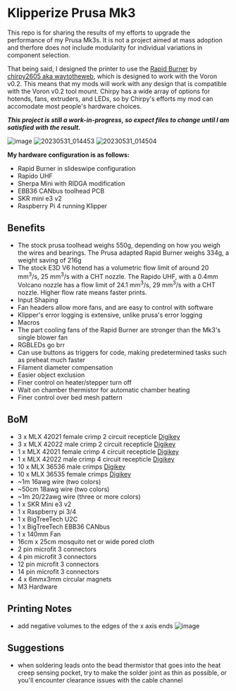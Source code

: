 # Klipperize Prusa Mk3
This repo is for sharing the results of my efforts to upgrade the performance of my Prusa Mk3s. It is not a project aimed at mass adoption and therfore does not include modularity for individual variations in component selection.

That being said, I designed the printer to use the [Rapid Burner](https://github.com/chirpy2605/voron/tree/main/V0/Rapid_Burner) by [chirpy2605 aka waytotheweb](https://github.com/chirpy2605), which is designed to work with the Voron v0.2. This means that my mods will work with any design that is compatible with the Voron v0.2 tool mount. Chirpy has a wide array of options for hotends, fans, extruders, and LEDs, so by Chirpy's efforts my mod can accomodate most people's hardware choices. 

***This project is still a work-in-progress, so expect files to change until I am satisfied with the result.*** 

![image](https://github.com/Blargedy/Klipperize_Prusa_Mk3/assets/25805271/27b99a66-9c8d-4350-8c39-771e79116d10)
![20230531_014453](https://github.com/Blargedy/Klipperize_Prusa_Mk3/assets/25805271/6077124e-105c-49ce-9f65-2031fd94c15b)
![20230531_014504](https://github.com/Blargedy/Klipperize_Prusa_Mk3/assets/25805271/508382e7-c8db-43b7-a8c6-d2d966f17397)


**My hardware configuration is as follows:**
* Rapid Burner in slideswipe configuration
* Rapido UHF
* Sherpa Mini with RIDGA modification
* EBB36 CANbus toolhead PCB
* SKR mini e3 v2
* Raspberry Pi 4 running Klipper

## Benefits
* The stock prusa toolhead weighs 550g, depending on how you weigh the wires and bearings. The Prusa adapted Rapid Burner weighs 334g, a weight saving of 216g
* The stock E3D V6 hotend has a volumetric flow limit of around 20 mm<sup>3</sup>/s, 25 mm<sup>3</sup>/s with a CHT nozzle. The Rapido UHF, with a 0.4mm Volcano nozzle has a flow limit of 24.1 mm<sup>3</sup>/s, 29 mm<sup>3</sup>/s with a CHT nozzle. Higher flow rate means faster prints. 
* Input Shaping
* Fan headers allow more fans, and are easy to control with software
* Klipper's error logging is extensive, unlike prusa's error logging
* Macros
* The part cooling fans of the Rapid Burner are stronger than the Mk3's single blower fan
* RGBLEDs go brr
* Can use buttons as triggers for code, making predetermined tasks such as preheat much faster
* Filament diameter compensation
* Easier object exclusion
* Finer control on heater/stepper turn off
* Wait on chamber thermistor for automatic chamber heating
* Finer control over bed mesh pattern

## BoM
* 3 x MLX 42021 female crimp 2 circuit recepticle [Digikey](https://www.digikey.ca/en/products/detail/molex/0050841020/134710)
* 3 x MLX 42022 male crimp 2 circuit recepticle [Digikey](https://www.digikey.ca/en/products/detail/molex/0050842022/2405413)
* 1 x MLX 42021 female crimp 4 circuit recepticle [Digikey](https://www.digikey.ca/en/products/detail/molex/0050841045/2405428)
* 1 x MLX 42022 male crimp 4 circuit recepticle [Digikey](https://www.digikey.ca/en/products/detail/molex/0050842042/2405411)
* 10 x MLX 36536 male crimps [Digikey](https://www.digikey.ca/en/products/detail/molex/0365360001/3185301)
* 10 x MLX 36535 female crimps [Digikey](https://www.digikey.ca/en/products/detail/molex/0365350001/3185298)
* ~1m 16awg wire (two colors)
* ~50cm 18awg wire (two colors)
* ~1m 20/22awg wire (three or more colors)
* 1 x SKR Mini e3 v2
* 1 x Raspberry pi 3/4
* 1 x BigTreeTech U2C 
* 1 x BigTreeTech EBB36 CANbus
* 1 x 140mm Fan
* 16cm x 25cm mosquito net or wide pored cloth
* 2 pin microfit 3 connectors
* 4 pin microfit 3 connectors
* 12 pin microfit 3 connectors
* 14 pin microfit 3 connectors
* 4 x 6mmx3mm circular magnets
* M3 Hardware

## Printing Notes
* add negative volumes to the edges of the x axis ends
  ![image](https://github.com/Blargedy/Klipperize_Prusa_Mk3/assets/25805271/c544ea6a-baab-454b-b99f-2fd0a37938a5)


## Suggestions
* when soldering leads onto the bead thermistor that goes into the heat creep sensing pocket, try to make the solder joint as thin as possible, or you'll encounter clearance issues with the cable channel
